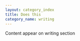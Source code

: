 ```yaml
---
layout: category_index
title: Does this
category_name: writing
---
```

Content appear on writing section
